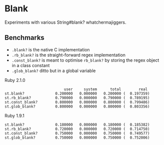Blank
=====

Experiments with various String#blank? whatchermajiggers.

## Benchmarks

* `.blank?` is the native C implementation
* `.rb_blank?` is the straight-forward regex implementation
* `.const_blank?` is meant to optimise `rb_blank?` by storing the regex object in a class constant
* `.glob_blank?` ditto but in a global variable

Ruby 2.1.0
```
                           user     system      total        real
st.blank?              0.200000   0.000000   0.200000 (  0.197359)
st.rb_blank?           0.790000   0.000000   0.790000 (  0.789195)
st.const_blank?        0.800000   0.000000   0.800000 (  0.799486)
st.glob_blank?         0.800000   0.000000   0.800000 (  0.803356)
```
Ruby 1.9.1
```
st.blank?              0.180000   0.000000   0.180000 (  0.185382)
st.rb_blank?           0.720000   0.000000   0.720000 (  0.714750)
st.const_blank?        0.750000   0.000000   0.750000 (  0.749577)
st.glob_blank?         0.750000   0.000000   0.750000 (  0.752006)
```
